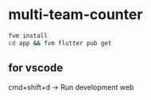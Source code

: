 # multi-team-counter

```sh
fvm install
cd app && fvm flutter pub get
```

## for vscode
cmd+shift+d -> Run development web